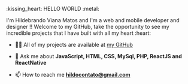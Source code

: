 <p align=”center”> :kissing_heart: HELLO WORLD :metal: </p>
I'm Hildebrando Viana Matos and I'm a web and mobile developer and designer !! 
Welcome to my GitHub, take the opportunity to see my incredible projects that I have built with all my heart :heart:

- 👨‍💻 All of my projects are available at [my GitHub](https://github.com/Hildebrando-Viana-Matos?tab=repositories)

- 💬 Ask me about **JavaScript, HTML, CSS, MySql, PHP, ReactJS and ReactNative**

- 📫 How to reach me **hildocontato@gmail.com**
